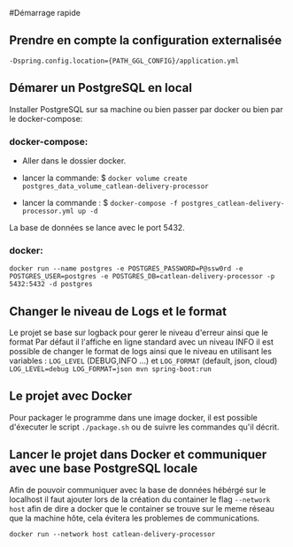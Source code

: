 #Démarrage rapide

## Prendre en compte la configuration externalisée
 `-Dspring.config.location={PATH_GGL_CONFIG}/application.yml`

## Démarer un PostgreSQL en local
Installer PostgreSQL sur sa machine ou bien passer par docker ou bien par le docker-compose:

### docker-compose:
 - Aller dans le dossier docker.

 - lancer la commande: $ `docker volume create postgres_data_volume_catlean-delivery-processor`

 - lancer la commande : $ `docker-compose -f postgres_catlean-delivery-processor.yml up -d`

La base de données se lance avec le port 5432.

### docker:
`docker run --name postgres -e POSTGRES_PASSWORD=P@ssw0rd -e POSTGRES_USER=postgres -e POSTGRES_DB=catlean-delivery-processor -p 5432:5432 -d postgres`

## Changer le niveau de Logs et le format
Le projet se base sur logback pour gerer le niveau d'erreur ainsi que le format
Par défaut il l'affiche en ligne standard avec un niveau INFO
il est possible de changer le format de logs ainsi que le niveau en utilisant les variables :
`LOG_LEVEL` (DEBUG,INFO ...) et `LOG_FORMAT` (default, json, cloud)
`LOG_LEVEL=debug LOG_FORMAT=json mvn spring-boot:run`

## Le projet avec Docker
Pour packager le programme dans une image docker, il est possible d'éxecuter le script `./package.sh` ou de suivre les commandes qu'il décrit.

## Lancer le projet dans Docker et communiquer avec une base PostgreSQL locale
Afin de pouvoir communiquer avec la base de données hébérgé sur le localhost il faut ajouter lors de la création du container le flag `--network host`
afin de dire a docker que le container se trouve sur le meme réseau que la machine hôte, cela évitera les problemes de communications.

`docker run --network host catlean-delivery-processor`
